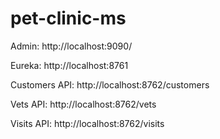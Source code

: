 # pet-clinic-ms

Admin: http://localhost:9090/

Eureka: http://localhost:8761

Customers API: http://localhost:8762/customers

Vets API: http://localhost:8762/vets

Visits API: http://localhost:8762/visits

